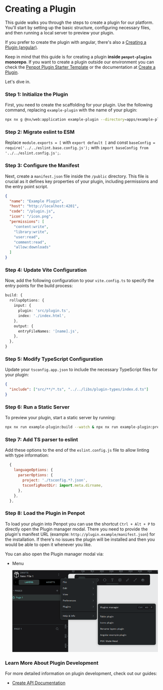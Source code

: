 # Creating a Plugin

This guide walks you through the steps to create a plugin for our platform. You'll start by setting up the basic structure, configuring necessary files, and then running a local server to preview your plugin.

If you prefer to create the plugin with angular, there's also a [Creating a Plugin (angular)](./create-angular-plugin.md).

Keep in mind that this guide is for creating a plugin **inside `penpot-plugins` monorepo**. If you want to create a plugin outside our environment you can check the [Penpot Plugin Starter Template](https://github.com/penpot/penpot-plugin-starter-template) or the documentation at [Create a Plugin](https://help.penpot.app/plugins/create-a-plugin/).

Let's dive in.

### Step 1: Initialize the Plugin

First, you need to create the scaffolding for your plugin. Use the following command, replacing `example-plugin` with the name of your plugin:

```sh
npx nx g @nx/web:application example-plugin --directory=apps/example-plugin
```

### Step 2: Migrate eslint to ESM

Replace `module.exports = [` with `export default [` and const `baseConfig = require('../../eslint.base.config.js');` with `import baseConfig from '../../eslint.config.js';`.

### Step 3: Configure the Manifest

Next, create a `manifest.json` file inside the `/public` directory. This file is crucial as it defines key properties of your plugin, including permissions and the entry point script.

```json
{
  "name": "Example Plugin",
  "host": "http://localhost:4201",
  "code": "/plugin.js",
  "icon": "/icon.png",
  "permissions": [
    "content:write",
    "library:write",
    "user:read",
    "comment:read",
    "allow:downloads"
  ]
}
```

### Step 4: Update Vite Configuration

Now, add the following configuration to your `vite.config.ts` to specify the entry points for the build process:

```typescript
build: {
  rollupOptions: {
    input: {
      plugin: 'src/plugin.ts',
      index: './index.html',
    },
    output: {
      entryFileNames: '[name].js',
    },
  },
}
```

### Step 5: Modify TypeScript Configuration

Update your `tsconfig.app.json` to include the necessary TypeScript files for your plugin:

```json
{
  "include": ["src/**/*.ts", "../../libs/plugin-types/index.d.ts"]
}
```

### Step 6: Run a Static Server

To preview your plugin, start a static server by running:

```sh
npx nx run example-plugin:build --watch & npx nx run example-plugin:preview
```

### Step 7: Add TS parser to eslint

Add these options to the end of the `eslint.config.js` file to allow linting with type information:

```js
  {
    languageOptions: {
      parserOptions: {
        project: './tsconfig.*?.json',
        tsconfigRootDir: import.meta.dirname,
      },
    },
  },
```

### Step 8: Load the Plugin in Penpot

To load your plugin into Penpot you can use the shortcut `Ctrl + Alt + P` to directly open the Plugin manager modal. There you need to provide the plugin's manifest URL (example: `http://plugin.example/manifest.json`) for the installation. If there's no issues the plugin will be installed and then you would be able to open it whenever you like.

You can also open the Plugin manager modal via:

- Menu

  ![Penpot's menu image](./images/plugin-menu.png)

### Learn More About Plugin Development

For more detailed information on plugin development, check out our guides:

- [Create API Documentation](./create-api.md)
